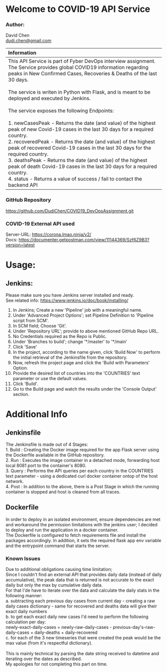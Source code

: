 
# Welcome to COVID-19 API Service

### Author:
David Chen <br> dudi.chen@gmail.com

| Information |
|:------------|
| This API Service is part of Fyber DevOps interview assignment.<br>The Service provides global COVID19 information regarding peaks in New Confirmed Cases, Recoveries & Deaths of the last 30 days. <br><br>The service is writen in Python with Flask, and is meant to be deployed and executed by Jenkins.<br><br>The service exposes the following Endpoints:<br><br>1. newCasesPeak - Returns the date (and value) of the highest peak of new Covid-19 cases in the last 30 days for a required country.<br>2. recoveredPeak - Returns the date (and value) of the highest peak of recovered Covid-19 cases in the last 30 days for the required country.<br>3. deathsPeak - Returns the date (and value) of the highest peak of death Covid-19 cases in the last 30 days for a required country.<br>4. status - Returns a value of success / fail to contact the backend API |


### GitHub Repository
https://github.com/DudiChen/COVID19_DevOpsAssignment.git

### COVID-19 External API used
Server-URL: https://corona.lmao.ninja/v2/ <br>Docs: https://documenter.getpostman.com/view/11144369/Szf6Z9B3?version=latest

# Usage:
## Jenkins:
Please make sure you have Jenkins server installed and ready. <br>See related info: https://www.jenkins.io/doc/book/installing/
1. In Jenkins; Create a new 'Pipeline' job with a meaningful name.
2. Under 'Advanced Project Options'; set Pipeline Definition to 'Pipeline script from SCM'.
3. In SCM field; Choose 'Git'.
4. Under 'Repository URL'; provide to above mentioned GitHub Repo URL.
6. No Credentials required as the Repo is Public.
7. Under 'Branches to build'; change '\*/master' to '\*/main'
8. Click 'Save'
9. In the project, according to the name given, click 'Build Now' to perform the initial retrieval of the Jenkinsfile from the repository. 
10. Now, refresh the project page and click the 'Build with Parameters' Option.
11. Provide the desired list of countries into the 'COUNTRIES' text parameter or use the default values. 
12. Click 'Build'.
13. Go to the Build page and watch the results under the 'Console Output' section.

# Additional Info
## Jenkinsfile
The Jenkinsfile is made out of 4 Stages:<br>1. Build : Creating the Docker image required for the app Flask server using the Dockerfile available in the GitHub repository.<br>2. Run : Executes the image container in a detached mode, forwarding host local 8081 port to the container's 8080.<br>3. Query : Performs the API queries per each country in the COUNTRIES text parameter - using a dedicated curl docker container ontop of the host network.<br> 4. Post : In addition to the above, there is a Post Stage in which the running container is stopped and host is cleaned from all traces. 
## Dockerfile
In order to deploy in an isolated environment, ensure dependencies are met and workaround the permission limitations with the jenkins user; I decided to deploy and run the application in a docker container. <br> The Dockerfile is configured to fetch requirements file and install the packages accordingly. In addition, it sets the required flask app env variable and the entrypoint command that starts the server.

### Known Issues
Due to additional obligations causing time limitation;<br>Since I couldn't find an external API that provides daily data (instead of daily accumulative), the peak data that is returned is not accurate to the exact daily but only the max by cumulative daily data.<br>For that I'de have to iterate over the data and calculate the daily stats in the following manner:<br>a. subtracting each previous day cases from current day - creating a raw daily cases dictionary - same for recovered and deaths data will give their exact daily numbers<br>b. to get each exact daily new cases I'd need to perform the following calculation per day:<br>newly-exact-daily-cases = newly-raw-daily-cases - previous-day's-raw-daily-cases + daily-deaths + daily-recovered<br>c. for each of the 3 new timeseries that were created the peak would be the max value (from it's respectful dictionary). <br><br> This is mainly technical by parsing the date string received to datetime and iterating over the dates as described.<br>My apologies for not completing this part on time. 

